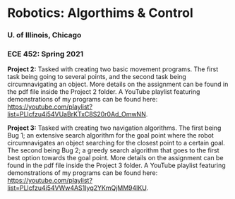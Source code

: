 # Robotics: Algorthims & Control
### U. of Illinois, Chicago
### ECE 452: Spring 2021

**Project 2:** Tasked with creating two basic movement programs. The first task being going to several points, and the second task being circumnavigating an object. More details on the assignment can be found in the pdf file inside the Project 2 folder. A YouTube playlist featuring demonstrations of my programs can be found here: https://youtube.com/playlist?list=PLlcfzu4i54VUaBrKTxC8S20r0Ad_OmwNN. 

**Project 3:** Tasked with creating two navigation algorithms. The first being Bug 1; an extensive search algorithm for the goal point where the robot circumnavigates an object searching for the closest point to a certain goal. The second being Bug 2; a greedy search algorithm that goes to the first best option towards the goal point. More details on the assignment can be found in the pdf file inside the Project 3 folder. A YouTube playlist featuring demonstrations of my programs can be found here: https://youtube.com/playlist?list=PLlcfzu4i54VWw4AS1Iyq2YKmQjMM94lKU.
